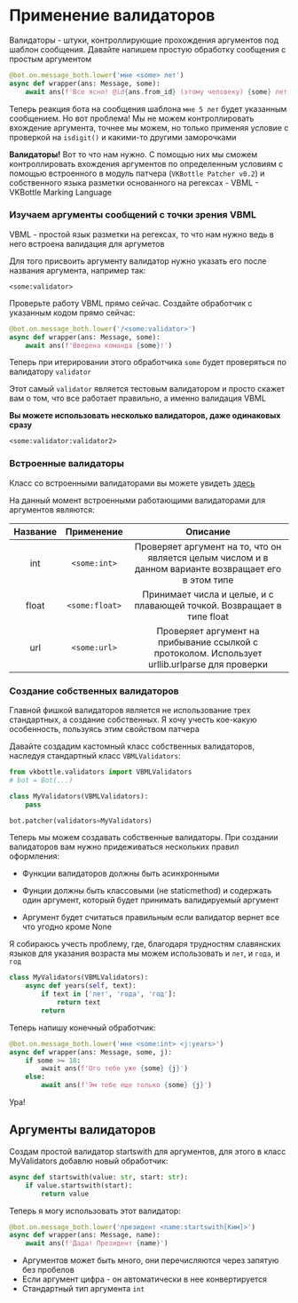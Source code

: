 # Применение валидаторов

Валидаторы - штуки, контроллирующие прохождения аргументов под шаблон сообщения. Давайте напишем простую обработку сообщения с простым аргументом

```python
@bot.on.message_both.lower('мне <some> лет')
async def wrapper(ans: Message, some):
    await ans(f'Все ясно! @id{ans.from_id} (этому человеку) {some} лет')
```

Теперь реакция бота на сообщения шаблона `мне 5 лет` будет указанным сообщением. Но вот проблема! Мы не можем контроллировать вхождение аргумента, точнее мы можем, но только применяя условие с проверкой на `isdigit()` и какими-то другими заморочками

**Валидаторы!** Вот то что нам нужно. С помощью них мы сможем контроллировать вхождения аргументов по определенным условиям с помощью встроенного в модуль патчера (`VKBottle Patcher v0.2`)  и собственного языка разметки основанного на регексах - VBML - VKBottle Marking Language

### Изучаем аргументы сообщений с точки зрения VBML

VBML - простой язык разметки на регексах, то что нам нужно ведь в него встроена валидация для аргуметов

Для того присвоить аргументу валидатор нужно указать его после названия аргумента, например так:

`<some:validator>`

Проверьте работу VBML прямо сейчас. Создайте обработчик с указанным кодом прямо сейчас:

```python
@bot.on.message_both.lower('/<some:validator>')
async def wrapper(ans: Message, some):
    await ans(f'Введена команда {some}!')
```

Теперь при итерировании этого обработчика `some` будет проверяться по валидатору `validator`

Этот самый `validator` является тестовым валидатором и просто скажет вам о том, что все работает правильно, а именно валидация VBML

**Вы можете использовать несколько валидаторов, даже одинаковых сразу**

`<some:validator:validator2>`

### Встроенные валидаторы

Класс со встроенными валидаторами вы можете увидеть [здесь](../vkbottle/framework/patcher/validators/vbml.py)

На данный момент встроенными работающими валидаторами для аргументов являются:

| Название | Применение     | Описание                                                                                              |
|:--------:|:--------------:|:-----------------------------------------------------------------------------------------------------:|
| int      | `<some:int>`   | Проверяет аргумент на то, что он является целым числом и в данном варианте возвращает его в этом типе |
| float    | `<some:float>` | Принимает числа и целые, и с плавающей точкой. Возвращает в типе float                                |
| url      | `<some:url>`   | Проверяет аргумент на прибывание ссылкой с протоколом. Использует urllib.urlparse для проверки        |

### Создание собственных валидаторов

Главной фишкой валидаторов является не использование трех стандартных, а создание собственных. Я хочу учесть кое-какую особенность, пользуясь этим свойством патчера

Давайте создадим кастомный класс собственных валидаторов, наследуя стандартный класс `VBMLValidators`:

```python
from vkbottle.validators import VBMLValidators
# bot = Bot(...)

class MyValidators(VBMLValidators):
    pass

bot.patcher(validators=MyValidators)
```

Теперь мы можем создавать собственные валидаторы. При создании валидаторов вам нужно придеживаться нескольких правил оформления:

* Функции валидаторов должны быть асинхронными

* Фунции должны быть классовыми (не staticmethod) и содержать один аргумент, который будет принимать валидируемый аргумент

* Аргумент будет считаться правильным если валидатор вернет все что угодно кроме None

Я собираюсь учесть проблему, где, благодаря трудностям славянских языков для указания возраста мы можем использовать и `лет`, и `года`, и `год`

```python
class MyValidators(VBMLValidators):
    async def years(self, text):
        if text in ['лет', 'года', 'год']:
            return text
        return
```

Теперь напишу конечный обработчик:

```python
@bot.on.message_both.lower('мне <some:int> <j:years>')
async def wrapper(ans: Message, some, j):
    if some >= 18:
        await ans(f'Ого тебе уже {some} {j}')
    else:
        await ans(f'Эм тебе еще только {some} {j}')
```

Ура!

## Аргументы валидаторов

Создам простой валидатор startswith для аргументов, для этого в класс MyValidators добавлю новый обработчик:  

```python
async def startswith(value: str, start: str):
    if value.startswith(start):
        return value
```

Теперь я могу использовать этот валидатор:

```python
@bot.on.message_both.lower('президент <name:startswith[Ким]>')
async def wrapper(ans: Message, name):
    await ans(f'Дада! Президент {name}')
```

* Аргументов может быть много, они перечисляются через запятую без пробелов  
* Если аргумент цифра - он автоматически в нее конвертируется 
* Стандартный тип аргумента `int`